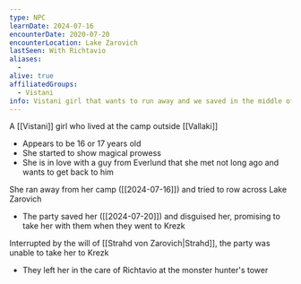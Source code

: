 ```yaml
---
type: NPC
learnDate: 2024-07-16
encounterDate: 2020-07-20
encounterLocation: Lake Zarovich 
lastSeen: With Richtavio 
aliases:
  - 
alive: true
affiliatedGroups: 
  - Vistani
info: Vistani girl that wants to run away and we saved in the middle of Lake Zarovich
---
```

A [[Vistani]] girl who lived at the camp outside [[Vallaki]]
- Appears to be 16 or 17 years old
- She started to show magical prowess
- She is in love with a guy from Everlund that she met not long ago and wants to get back to him

She ran away from her camp ([[2024-07-16]]) and tried to row across Lake Zarovich
- The party saved her ([[2024-07-20]]) and disguised her, promising to take her with them when they went to Krezk

Interrupted by the will of [[Strahd von Zarovich|Strahd]], the party was unable to take her to Krezk
- They left her in the care of Richtavio at the monster hunter's tower
